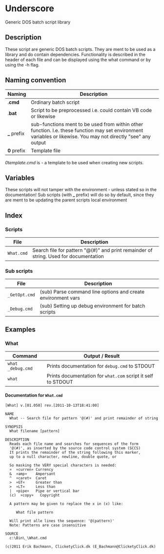 # Underscore
Generic DOS batch script library
## Description

These script are generic DOS batch scripts. They are ment to be used as a library and do contain dependencies.
Functionality is described in the header of each file and can be displayed using the what command or by using the -h flag.

## Naming convention
Naming | Description
-----|------------
.**cmd** | Ordinary batch script
.**bat** | Script to be preprocessed i.e. could contain VB code or likewise
**_** prefix | sub-functions ment to be used from within other function. I.e. these function may set environment variables or likewise. You may not directly "see" any output
**0** prefix | Template file 

*0template.cmd* is - a template to be used when creating new scripts.

## Variables

These scripts will not tamper with the environment - unless stated so in the documentation!
Sub scripts (with **_** prefix) will do so by default, since they are ment to be updating the parent scripts local environment

## Index

### Scripts
File | Description
---|---
`What.cmd`      | Search file for pattern "@(#)" and print remainder of string. Used for documentation

### Sub scripts
File | Description
---|---
`_GetOpt.cmd`   | (sub) Parse command line options and create environment vars
`_Debug.cmd`    | (sub) Setting up debug environment for batch scripts

## Examples

### What

Command | Output / Result
---|---
`what _debug.cmd`   | Prints documentation for `debug.cmd` to STDOUT
`what`   | Prints documentation for `what.com` script it self to STDOUT

#### Documentation for `What.cmd`
```
[What] v.[01.050] rev.[2011-10-13T18:41:00]

NAME
  What -- Search file for pattern '@(#)' and print remainder of string

SYNOPSIS
  What filename [pattern]

DESCRIPTION
  Reads each file name and searches for sequences of the form
  '@(#)', as inserted by the source code control system (SCCS)
  It prints the remainder of the string following this marker,
  up to a null character, newline, double quote, or

  So masking the VERY special characters is needed:
  ¤  ¤curren¤ Currency
  &  ¤amp¤    Ampersant
  ^  ¤caret¤  Caret
  >  ¤GT¤     Greater than
  >  ¤LT¤     Less than
  |  ¤pipe¤   Pipe or vertical bar
  (c)  ¤copy¤   Copyright

  A pattern may be given to replace the x in (x) like:

     What file pattern

  Will print alle lines the sequence: '@(pattern)'
  Note: Patterns are case insensitive

SOURCE
  c:\Bin\_\What.cmd

(c)2011 Erik Bachmann, ClicketyClick.dk (E_Bachmann@ClicketyClick.dk)
```
